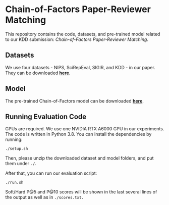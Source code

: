 # Chain-of-Factors Paper-Reviewer Matching

This repository contains the code, datasets, and pre-trained model related to our KDD submission: _Chain-of-Factors Paper-Reviewer Matching_.

## Datasets
We use four datasets - NIPS, SciRepEval, SIGIR, and KDD - in our paper. They can be downloaded [**here**](https://gofile.io/d/Bn5WT1).

## Model
The pre-trained Chain-of-Factors model can be downloaded [**here**](https://gofile.io/d/zMW7st).

## Running Evaluation Code
GPUs are required. We use one NVIDIA RTX A6000 GPU in our experiments. The code is written in Python 3.8. You can install the dependencies by running:
```
./setup.sh
```
Then, please unzip the downloaded dataset and model folders, and put them under ```./```. 

After that, you can run our evaluation script:
```
./run.sh
```

Soft/Hard P@5 and P@10 scores will be shown in the last several lines of the output as well as in ```./scores.txt.```
